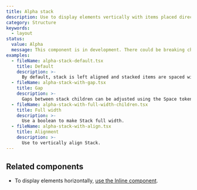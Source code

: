```yaml
---
title: Alpha stack
description: Use to display elements vertically with items placed directly below the preceding item.
category: Structure
keywords:
  - layout
status:
  value: Alpha
  message: This component is in development. There could be breaking changes made to it in a non-major release of Polaris. Please use with caution.
examples:
  - fileName: alpha-stack-default.tsx
    title: Default
    description: >-
      By default, stack is left aligned and stacked items are spaced with 16px in between.
  - fileName: alpha-stack-with-gap.tsx
    title: Gap
    description: >-
      Gaps between stack children can be adjusted using the Space token.
  - fileName: alpha-stack-with-full-width-children.tsx
    title: Full width
    description: >-
      Use a boolean to make Stack full width.
  - fileName: alpha-stack-with-align.tsx
    title: Alignment
    description: >-
      Use to vertically align Stack.
---
```


## Related components

- To display elements horizontally, [use the Inline component](https://polaris.shopify.com/components/inline).
